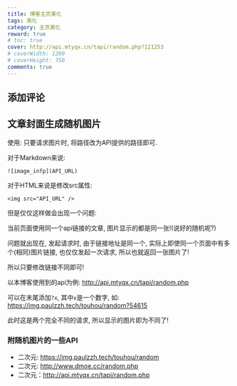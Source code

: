 ```yaml
---
title: 博客主页美化
tags: 美化
category: 主页美化
reward: true
# toc: true
cover: http://api.mtyqx.cn/tapi/random.php?121253
# coverWidth: 1200
# coverHeight: 750
comments: true
---
```


## 添加评论

## 文章封面生成随机图片

使用: 只要请求图片时, 将路径改为API提供的路径即可.

对于Markdown来说:
```
![image_infp](API_URL)
```

对于HTML来说是修改src属性:
```
<img src="API_URL" />
```
但是仅仅这样做会出现一个问题:

当前页面使用同一个api链接的文章, 图片显示的都是同一张!(说好的随机呢?)

问题就出现在, 发起请求时, 由于链接地址是同一个, 实际上即使同一个页面中有多个(相同)图片链接, 也仅仅发起一次请求, 所以也就返回一张图片了!

所以只要修改链接不同即可!

以本博客使用到的api为例: http://api.mtyqx.cn/tapi/random.php

可以在末尾添加`?x`, 其中`x`是一个数字, 如: https://img.paulzzh.tech/touhou/random?54615

此时这是两个完全不同的请求, 所以显示的图片即为不同了!

### 附随机图片的一些API
- 二次元: https://img.paulzzh.tech/touhou/random
- 二次元: http://www.dmoe.cc/random.php
- 二次元：http://api.mtyqx.cn/tapi/random.php